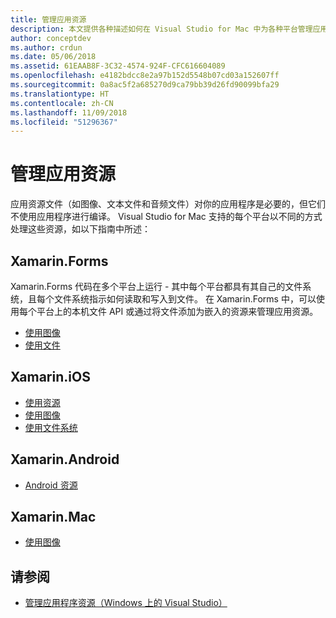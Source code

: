 ```yaml
---
title: 管理应用资源
description: 本文提供各种描述如何在 Visual Studio for Mac 中为各种平台管理应用资源的指南链接
author: conceptdev
ms.author: crdun
ms.date: 05/06/2018
ms.assetid: 61EAAB8F-3C32-4574-924F-CFC616604089
ms.openlocfilehash: e4182bdcc8e2a97b152d5548b07cd03a152607ff
ms.sourcegitcommit: 0a8ac5f2a685270d9ca79bb39d26fd90099bfa29
ms.translationtype: HT
ms.contentlocale: zh-CN
ms.lasthandoff: 11/09/2018
ms.locfileid: "51296367"
---
```

# <a name="managing-app-resources"></a>管理应用资源

应用资源文件（如图像、文本文件和音频文件）对你的应用程序是必要的，但它们不使用应用程序进行编译。 Visual Studio for Mac 支持的每个平台以不同的方式处理这些资源，如以下指南中所述：

## <a name="xamarinforms"></a>Xamarin.Forms

Xamarin.Forms 代码在多个平台上运行 - 其中每个平台都具有其自己的文件系统，且每个文件系统指示如何读取和写入到文件。 在 Xamarin.Forms 中，可以使用每个平台上的本机文件 API 或通过将文件添加为嵌入的资源来管理应用资源。

* [使用图像](https://developer.xamarin.com/guides/xamarin-forms/user-interface/images/)
* [使用文件]( https://developer.xamarin.com/guides/xamarin-forms/application-fundamentals/files/)

## <a name="xamarinios"></a>Xamarin.iOS

* [使用资源](https://developer.xamarin.com/guides/ios/application_fundamentals/working_with_resources/)
* [使用图像](https://developer.xamarin.com/guides/ios/application_fundamentals/working_with_images/)
* [使用文件系统](https://developer.xamarin.com/guides/ios/application_fundamentals/working_with_the_file_system/)

## <a name="xamarinandroid"></a>Xamarin.Android

* [Android 资源](https://developer.xamarin.com/guides/android/application_fundamentals/resources_in_android/)

## <a name="xamarinmac"></a>Xamarin.Mac

* [使用图像](https://developer.xamarin.com/guides/mac/application_fundamentals/working-with-images/)

## <a name="see-also"></a>请参阅

- [管理应用程序资源（Windows 上的 Visual Studio）](/visualstudio/ide/managing-application-resources-dotnet)